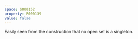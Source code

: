 ```yaml
---
space: S000152
property: P000139
value: false
---
```


Easily seen from the construction that no open set is a singleton.
